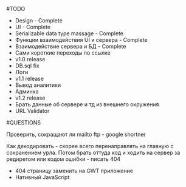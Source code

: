 #TODO
- Design - Complete
- UI - Complete
- Serializable data type massage - Complete
- Функции взаимодействия UI и сервера - Complete
- Взаимодействие сервера и БД - Complete
- Сами короткие переходы по ссылке
- v1.0 release
- DB.sql fix
- Логи
- v1.1 release
- Вывод аналитики
- Админка
- v1.2 release
- Брать данные об сервере и тд из внешнего окружения
- URL Validator


#QUESTIONS

Проверить, сокращают ли mailto ftp - google shortner

Как декодировать - скорее всего перенаправлять на главную с сохранением урла. Потом брать оттуда код и ходить на сервер за редиретом или кодом ошибки - писать 404
- 404 страницу заменить на GWT приложение
- Нативный JavaScript